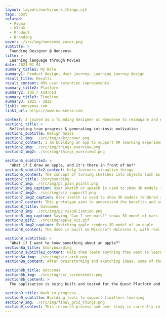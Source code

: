 ```yaml
---
layout: layouts/works/work_things.njk
tags: post
related:
  - Figma
  - UI/UX
  - Product
  - Branding
cover: ./src/img/nonsense_cover.png
subtitle: >
  Founding Designer @ Nonsense
title: >
  Learning language through Movies
date: 2023-01-01
summary_title1: My Role
summary1: Product Design, User journey, Learning journey design
result_title: Results
result_content: 80% user retention improvements
summary_title2: Platform
summary2: iOS / Android
summary_title3: Timeline
summary3: 2021 - 2022
link1: nonsense.com
link1_url: https://www.nonsense.com

context: I joined as a founding designer at Nonsense to reimagine and design language learning experience with movies.
section1_title: >
  Reflecting true progress & generating intrinsic motivation
section1_subtitle: Design Goals
section1_img: ./src/img/sdkx/cover.png
section2_content: I am building an app to support XR learning experiences. I present an approach to map real-world context for multi-modal learning using ChatGPT, SketchFab API and other ML agents to support curiosity and improve knowledge recall. The prototypes allow users to learn languages, science, history, general knowledge and mathematics concepts through the objects around them and the environment.
section2_img: ./src/img/things_overview.png
section2_img2: ./src/img/things_overview2.png

section6_subtitle2: >
  "What if I draw an apple, and it's there in front of me?"
section6_subtitle2_content: Help learners visualize things
section6_content: The concept of turning sketches into objects such as a chair, car, etc. is interesting and can be extended to drawing objects which don’t exist like purple apples or magical worlds of mushrooms with abstract gradients as the background. The interaction techniques for this expression in 3D spaces could be through 2D sketches and could provide learners with a natural way to imagine and create 3D spaces/objects. This technique could support curiosity by not limiting the learner’s imagination to the paper.
section7_title: Storyboarding
section7_img: ./src/img/p2_pain_points.png
section7_img_caption: User sketch or speech is used to show 3D models from database
section7_img2: ./src/img/viz_support2.png
section7_img2_caption: User sketch is used to show 3D models rendered real-time
section7_content: This prototype aims to understand the benefits and scope of a Mixed Reality visualization support system. To map out the use case of recognizing user intents such as drawings or speech and augmenting them in the MR space, I drew some use case sketches to visualize this tool.
section8_title: Outcomes
section8_img: ./src/img/p2_visualization.png
section8_img_caption: Saying "Can I see mars?" shows 3D model of mars
section8_gif2: ./src/img/apple_viz.gif
section8_img2_caption: Sketching apple renders 3D model of an apple
section8_content: The demo is built on Microsoft Hololens 2, with real-time object detection from the sketch using a custom-trained model. The model is trained on the Google Quickdraw dataset and works with around 350 common objects (chairs, cars, apples, etc.). This allows for real-time searching for models such as an “apple”, filtering and finding a suitable model that is supported by Hololens 2, downloading it, and then rendering it in front of the user. The user can then use their hands to interact with these objects to either scale, rotate or move them in the space.

section8_subtitle2: >
  "What if I want to know something about an apple?"
section8a_title: Storyboarding
section8_subtitle2_content: Help them learn anything they want to learn
section8a_img: ./src/img/viz_arch.png
section8a_content: After brainstorming and sketching ideas, some of the use case scenarios could be the following. The user could ask questions about the model, parts of a model or one of the many models loaded. I used Wit.ai to recognize user intent and ChatGPT API to support learners with as many questions as they had while exploring these models.

section8b_title: Outcomes
section8b_img: ./src/img/cxr_screenshots.png
section8b_content: >
  The application is being built and tested for the Quest Platform and can bring learning content real-time in the form of text, images, videos, 3D models to provide engaging learning experiences. The application also uses Wit.ai to understand user intent and collect the relevant information required to provide the best learning experience to the user.

section9_title: Work in progress..
section9_subtitle: Building tools to support limitless learning
section9_img: ./src/img/final_grid_things.png
section9_content: This research process and user study is currently in progress and has helped in the development of CuriosityXR, resulting in a system that provides engaging and immersive learning experiences that support learners' curiosity. The application is planned to launch in April 2023 on Quest store, Register for the waitlist on the link below.
---
```


